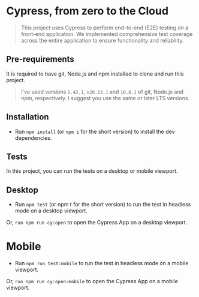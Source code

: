 # Cypress, from zero to the Cloud
> This project uses Cypress to perform end-to-end (E2E) testing on a front-end application. We implemented comprehensive test coverage across the entire application to ensure functionality and reliability.
## Pre-requirements

It is required to have git, Node.js and npm installed to clone and run this project.

> I've used versions `2.42.1`, `v20.13.1` and `10.8.1` of git, Node.js and npm, respectively. I suggest you use the same or later LTS versions.

## Installation
* Run `npm install` (or `npm i` for the short version) to install the dev dependencies.

## Tests
In this project, you can run the tests on a desktop or mobile viewport.

## Desktop
* Run `npm test` (or npm t for the short version) to run the test in headless mode on a desktop viewport.

Or, `run npm run cy:open` to open the Cypress App on a desktop viewport.

# Mobile
* Run `npm run test:mobile` to run the test in headless mode on a mobile viewport.

Or, `run npm run cy:open:mobile` to open the Cypress App on a mobile viewport.